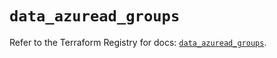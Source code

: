 # `data_azuread_groups`

Refer to the Terraform Registry for docs: [`data_azuread_groups`](https://registry.terraform.io/providers/hashicorp/azuread/2.50.0/docs/data-sources/groups).
